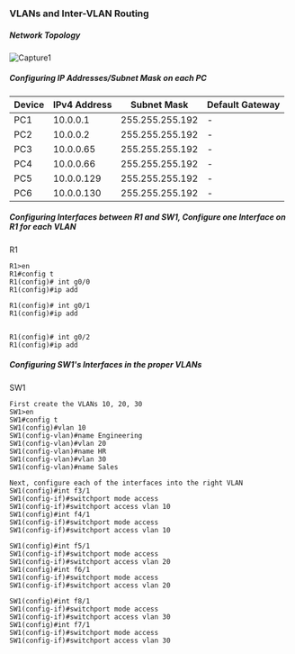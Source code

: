 ### VLANs and Inter-VLAN Routing

##### Network Topology
![Capture1](https://user-images.githubusercontent.com/95317911/211118821-587a8921-46a1-4b3d-a9b7-c59d2db2a40b.PNG)

##### Configuring IP Addresses/Subnet Mask on each PC

| Device | IPv4 Address | Subnet Mask | Default Gateway |
| ------ | ------------ | ----------- | --------------- |
| PC1 | 10.0.0.1 | 255.255.255.192 | - |
| PC2 | 10.0.0.2 | 255.255.255.192 | - |
| PC3 | 10.0.0.65 | 255.255.255.192 | - |
| PC4 | 10.0.0.66 | 255.255.255.192 | - |
| PC5 | 10.0.0.129 | 255.255.255.192 | - |
| PC6 | 10.0.0.130 | 255.255.255.192 | - |

##### Configuring Interfaces between R1 and SW1,  Configure one Interface on R1 for each VLAN
R1
```
R1>en
R1#config t
R1(config)# int g0/0
R1(config)#ip add

R1(config)# int g0/1
R1(config)#ip add


R1(config)# int g0/2
R1(config)#ip add
```

##### Configuring SW1's Interfaces in the proper VLANs
SW1
```
First create the VLANs 10, 20, 30
SW1>en
SW1#config t
SW1(config)#vlan 10
SW1(config-vlan)#name Engineering
SW1(config-vlan)#vlan 20 
SW1(config-vlan)#name HR
SW1(config-vlan)#vlan 30
SW1(config-vlan)#name Sales

Next, configure each of the interfaces into the right VLAN
SW1(config)#int f3/1
SW1(config-if)#switchport mode access
SW1(config-if)#switchport access vlan 10 
SW1(config)#int f4/1
SW1(config-if)#switchport mode access
SW1(config-if)#switchport access vlan 10 

SW1(config)#int f5/1
SW1(config-if)#switchport mode access
SW1(config-if)#switchport access vlan 20
SW1(config)#int f6/1
SW1(config-if)#switchport mode access
SW1(config-if)#switchport access vlan 20 

SW1(config)#int f8/1
SW1(config-if)#switchport mode access
SW1(config-if)#switchport access vlan 30 
SW1(config)#int f7/1
SW1(config-if)#switchport mode access
SW1(config-if)#switchport access vlan 30 
```

